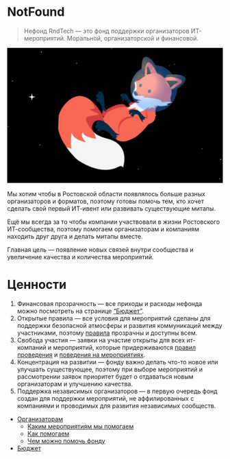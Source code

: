# NotFound
> Нефонд RndTech — это фонд поддержки организаторов ИТ-мероприятий. Моральной, организаторской и финансовой. 

![Tux, the Linux mascot](gotlost.png)

Мы хотим чтобы в Ростовской области появлялось больше разных организаторов и форматов, поэтому готовы помочь тем, кто хочет сделать свой первый ИТ-ивент или развивать существующие митапы.

Ещё мы всегда за то чтобы компании участвовали в жизни Ростовского ИТ-сообщества, поэтому помогаем организаторам и компаниям находить друг друга и делать митапы вместе.

Главная цель — появление новых связей внутри сообщества и увеличение качества и количества мероприятий.

# Ценности

1. Финансовая прозрачность — все приходы и расходы нефонда можно посмотреть на странице [“Бюджет”](https://github.com/RndTechCommunity/NotFound/blob/main/Finances/README.md).
2. Открытые правила — все условия для мероприятий сделаны для поддержки безопасной атмосферы и развития коммуникаций между участниками, поэтому [правила](https://github.com/RndTechCommunity/NotFound/blob/main/Host/README.md#Каким-мероприятиям-мы-помогаем) прозрачны и доступны всем.
3. Свобода участия — заявки на участие открыты для всех ит-компаний и мероприятий, которые придерживаются [правил проведения](https://github.com/RndTechCommunity/NotFound/blob/main/Host/README.md#Каким-мероприятиям-мы-помогаем) и [поведения на мероприятиях](https://github.com/RndTechCommunity/RndTech/blob/master/code-of-conduct/README.md).
4. Концентрация на развитии — фонду важно делать что-то новое или улучшать существующее, поэтому при выборе мероприятий и рассмотрении заявок приоритет будет о отдаваться новым организаторам и улучшению качества.
5. Поддержка независимых организаторов — в первую очередь фонд создан для поддержки мероприятий, не аффилированных с компаниями и проводимых для развития независимых сообществ.

- [Организаторам](https://github.com/RndTechCommunity/NotFound/blob/main/Host/README.md)
  - [Каким мероприятиям мы помогаем](https://github.com/RndTechCommunity/NotFound/blob/main/Host/README.md#Каким-мероприятиям-мы-помогаем)
  - [Как помогаем](https://github.com/RndTechCommunity/NotFound/blob/main/Host/README.md#Как-помогаем)
  - [Чем можно помочь фонду](https://github.com/RndTechCommunity/NotFound/blob/main/Host/README.md#Чем-можно-помочь-фонду)
- [Бюджет](https://github.com/RndTechCommunity/NotFound/blob/main/Finances/README.md)
